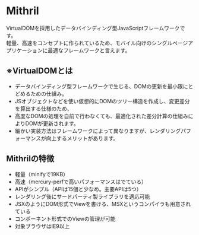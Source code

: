 # Mithril

VirtualDOMを採用したデータバインディング型JavaScriptフレームワークです。  
軽量、高速をコンセプトに作られているため、モバイル向けのシングルページアプリケーションに最適なフレームワークと言えます。

## ※VirtualDOMとは

* データバインディング型フレームワークで生じる、DOMの更新を最小限にとどめるための仕組み。
* JSオブジェクトなどを使い仮想的にDOMのツリー構造を作成し、変更差分を算出する仕様のため、
* 高度なDOMの処理を自前で行わなくても、最適化された差分計算の仕組みによりDOMが更新されます。
* 細かい実装方法はフレームワークによって異なりますが、レンダリングパフォーマンスが向上するメリットがあります。

## Mithrilの特徴

* 軽量（minifyで19KB）
* 高速（mercury-perfで高いパフォーマンスはでている）
* APIがシンプル（APIは15個と少なめ。主要APIは5つ）
* レンダリング後にサードパーティ製ライブラリを適応可能
* JSXのようにDOM形式でViewを書ける、MSXというコンパイラも用意されている
* コンポーネント形式でのViewの管理が可能
* 対象ブラウザはIE9以上
